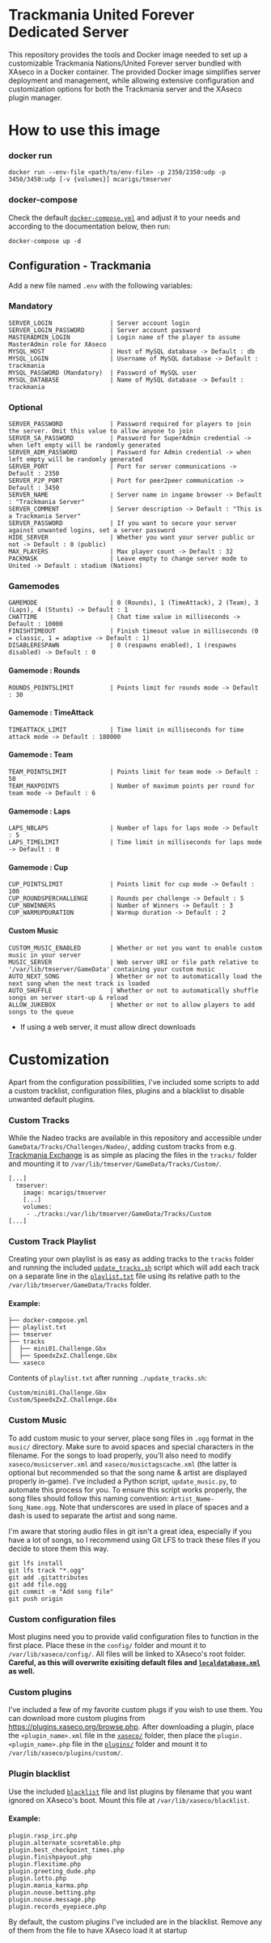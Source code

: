 # Trackmania United Forever Dedicated Server

This repository provides the tools and Docker image needed to set up a customizable Trackmania Nations/United Forever server bundled with XAseco in a Docker container. The provided Docker image simplifies server deployment and management, while allowing extensive configuration and customization options for both the Trackmania server and the XAseco plugin manager.

# How to use this image

### docker run

`docker run --env-file <path/to/env-file> -p 2350/2350:udp -p 3450/3450:udp [-v {volumes}] mcarigs/tmserver`

### docker-compose

Check the default [`docker-compose.yml`](./docker-compose.yml) and adjust it to your needs and according to the documentation below, then run:

`docker-compose up -d`

## Configuration - Trackmania

Add a new file named `.env` with the following variables:

### Mandatory

```
SERVER_LOGIN                | Server account login
SERVER_LOGIN_PASSWORD       | Server account password
MASTERADMIN_LOGIN           | Login name of the player to assume MasterAdmin role for XAseco
MYSQL_HOST                  | Host of MySQL database -> Default : db
MYSQL_LOGIN                 | Username of MySQL database -> Default : trackmania
MYSQL_PASSWORD (Mandatory)  | Password of MySQL user
MYSQL_DATABASE              | Name of MySQL database -> Default : trackmania
```

### Optional

```
SERVER_PASSWORD             | Password required for players to join the server. Omit this value to allow anyone to join
SERVER_SA_PASSWORD          | Password for SuperAdmin credential -> when left empty will be randomly generated
SERVER_ADM_PASSWORD         | Password for Admin credential -> when left empty will be randomly generated
SERVER_PORT                 | Port for server communications -> Default : 2350
SERVER_P2P_PORT             | Port for peer2peer communication -> Default : 3450
SERVER_NAME                 | Server name in ingame browser -> Default : "Trackmania Server"
SERVER_COMMENT              | Server description -> Default : "This is a Trackmania Server"
SERVER_PASSWORD             | If you want to secure your server against unwanted logins, set a server password
HIDE_SERVER                 | Whether you want your server public or not -> Default : 0 (public)
MAX_PLAYERS                 | Max player count -> Default : 32
PACKMASK                    | Leave empty to change server mode to United -> Default : stadium (Nations)
```

### Gamemodes

```
GAMEMODE                    | 0 (Rounds), 1 (TimeAttack), 2 (Team), 3 (Laps), 4 (Stunts) -> Default : 1
CHATTIME                    | Chat time value in milliseconds -> Default : 10000
FINISHTIMEOUT               | Finish timeout value in milliseconds (0 = classic, 1 = adaptive -> Default : 1)
DISABLERESPAWN              | 0 (respawns enabled), 1 (respawns disabled) -> Default : 0
```

#### Gamemode : Rounds

```
ROUNDS_POINTSLIMIT          | Points limit for rounds mode -> Default : 30
```

#### Gamemode : TimeAttack

```
TIMEATTACK_LIMIT            | Time limit in milliseconds for time attack mode -> Default : 180000
```

#### Gamemode : Team

```
TEAM_POINTSLIMIT            | Points limit for team mode -> Default : 50
TEAM_MAXPOINTS              | Number of maximum points per round for team mode -> Default : 6
```

#### Gamemode : Laps

```
LAPS_NBLAPS                 | Number of laps for laps mode -> Default : 5
LAPS_TIMELIMIT              | Time limit in milliseconds for laps mode -> Default : 0
```

#### Gamemode : Cup

```
CUP_POINTSLIMIT             | Points limit for cup mode -> Default : 100
CUP_ROUNDSPERCHALLENGE      | Rounds per challenge -> Default : 5
CUP_NBWINNERS               | Number of Winners -> Default : 3
CUP_WARMUPDURATION          | Warmup duration -> Default : 2
```

#### Custom Music

```
CUSTOM_MUSIC_ENABLED        | Whether or not you want to enable custom music in your server
MUSIC_SERVER                | Web server URI or file path relative to '/var/lib/tmserver/GameData' containing your custom music
AUTO_NEXT_SONG              | Whether or not to automatically load the next song when the next track is loaded
AUTO_SHUFFLE                | Whether or not to automatically shuffle songs on server start-up & reload
ALLOW_JUKEBOX               | Whether or not to allow players to add songs to the queue
```
  - If using a web server, it must allow direct downloads

# Customization

Apart from the configuration possibilities, I've included some scripts to add a custom tracklist, configuration files, plugins and a blacklist to disable unwanted default plugins.

### Custom Tracks

While the Nadeo tracks are available in this repository and accessible under `GameData/Tracks/Challenges/Nadeo/`, adding custom tracks from e.g. [Trackmania Exchange](https://tmuf.exchange/) is as simple as placing the files
in the `tracks/` folder and mounting it to `/var/lib/tmserver/GameData/Tracks/Custom/`.

```
[...]
  tmserver:
    image: mcarigs/tmserver
    [...]
    volumes:
     - ./tracks:/var/lib/tmserver/GameData/Tracks/Custom
[...]
```

### Custom Track Playlist

Creating your own playlist is as easy as adding tracks to the `tracks` folder and running the included [`update_tracks.sh`](./update_tracks.sh) script which will add each track on a separate line in the [`playlist.txt`](./playlist.txt) file using its relative path to the `/var/lib/tmserver/GameData/Tracks` folder.

#### Example:

```
├── docker-compose.yml
├── playlist.txt
├── tmserver
├── tracks
│  ├── mini01.Challenge.Gbx
│  ├── SpeedxZxZ.Challenge.Gbx
└── xaseco
```

Contents of `playlist.txt` after running `./update_tracks.sh`:
```
Custom/mini01.Challenge.Gbx
Custom/SpeedxZxZ.Challenge.Gbx
```
### Custom Music

To add custom music to your server, place song files in `.ogg` format in the `music/` directory. Make sure to avoid spaces and special characters in the filename. For the songs to load properly, you'll also need to modify `xaseco/musicserver.xml` and `xaseco/musictagscache.xml` (the latter is optional but recommended so that the song name & artist are displayed properly in-game). I've included a Python script, `update_music.py`, to automate this process for you. To ensure this script works properly, the song files should follow this naming convention: `Artist_Name-Song_Name.ogg`. Note that underscores are used in place of spaces and a dash is used to separate the artist and song name.

I'm aware that storing audio files in git isn't a great idea, especially if you have a lot of songs, so I recommend using Git LFS to track these files if you decide to store them this way.
```
git lfs install
git lfs track "*.ogg"
git add .gitattributes
git add file.ogg
git commit -m "Add song file"
git push origin
```
### Custom configuration files

Most plugins need you to provide valid configuration files to function in the first place. Place these in the `config/` folder and mount it to `/var/lib/xaseco/config/`. All files will be linked to XAseco's root folder. **Careful, as this will overwrite exisiting default files and [`localdatabase.xml`](./xaseco/localdatabase.xml) as well.**

### Custom plugins

I've included a few of my favorite custom plugs if you wish to use them. You can download more custom plugins from https://plugins.xaseco.org/browse.php. After downloading a plugin, place the `<plugin_name>.xml` file in the [`xaseco/`](./xaseco/) folder, then place the `plugin.<plugin_name>.php` file in the [`plugins/`](./plugins/) folder and mount it to `/var/lib/xaseco/plugins/custom/`.

### Plugin blacklist

Use the included [`blacklist`](./blacklist) file and list plugins by filename that you want ignored on XAseco's boot. Mount this file at `/var/lib/xaseco/blacklist`.

#### Example:
```
plugin.rasp_irc.php
plugin.alternate_scoretable.php
plugin.best_checkpoint_times.php
plugin.finishpayout.php
plugin.flexitime.php
plugin.greeting_dude.php
plugin.lotto.php
plugin.mania_karma.php
plugin.nouse.betting.php
plugin.nouse.message.php
plugin.records_eyepiece.php
```
By default, the custom plugins I've included are in the blacklist. Remove any of them from the file to have XAseco load it at startup
